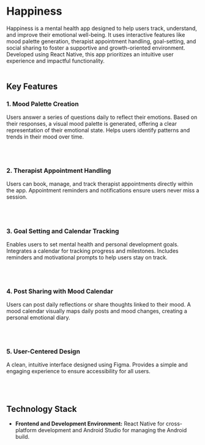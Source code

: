 <h1>Happiness</h1>
Happiness is a mental health app designed to help users track, understand, and improve their emotional well-being. It uses interactive features like mood palette generation, therapist appointment handling, goal-setting, and social sharing to foster a supportive and growth-oriented environment. Developed using React Native, this app prioritizes an intuitive user experience and impactful functionality.
<br></br>
<h2>Key Features</h2>
<h3 style="font-size: 16px;">1. Mood Palette Creation</h3>
Users answer a series of questions daily to reflect their emotions.
Based on their responses, a visual mood palette is generated, offering a clear representation of their emotional state.
Helps users identify patterns and trends in their mood over time.

<br></br>

<h3 style="font-size: 16px;">2. Therapist Appointment Handling</h3>
Users can book, manage, and track therapist appointments directly within the app.
Appointment reminders and notifications ensure users never miss a session.

<br></br>

<h3 style="font-size: 16px;">3. Goal Setting and Calendar Tracking</h3>
Enables users to set mental health and personal development goals.
Integrates a calendar for tracking progress and milestones.
Includes reminders and motivational prompts to help users stay on track.

<br></br>

<h3 style="font-size: 16px;">4. Post Sharing with Mood Calendar</h3>
Users can post daily reflections or share thoughts linked to their mood.
A mood calendar visually maps daily posts and mood changes, creating a personal emotional diary.

<br></br>

<h3 style="font-size: 16px;">5. User-Centered Design</h3>
A clean, intuitive interface designed using Figma.
Provides a simple and engaging experience to ensure accessibility for all users.

<br></br>

<h2>Technology Stack</h2>
<ul>
    <li><strong>Frontend and Development Environment:</strong> React Native for cross-platform development and Android Studio for managing the Android build.</li>
</ul>

